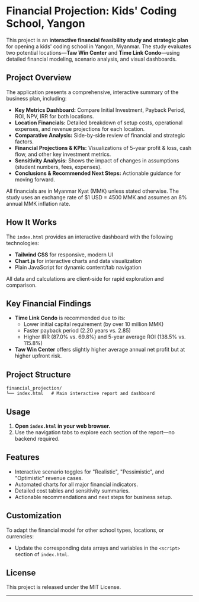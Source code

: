 # Financial Projection: Kids' Coding School, Yangon

This project is an **interactive financial feasibility study and strategic plan** for opening a kids' coding school in Yangon, Myanmar. The study evaluates two potential locations—**Taw Win Center** and **Time Link Condo**—using detailed financial modeling, scenario analysis, and visual dashboards.

## Project Overview

The application presents a comprehensive, interactive summary of the business plan, including:

- **Key Metrics Dashboard:** Compare Initial Investment, Payback Period, ROI, NPV, IRR for both locations.
- **Location Financials:** Detailed breakdown of setup costs, operational expenses, and revenue projections for each location.
- **Comparative Analysis:** Side-by-side review of financial and strategic factors.
- **Financial Projections & KPIs:** Visualizations of 5-year profit & loss, cash flow, and other key investment metrics.
- **Sensitivity Analysis:** Shows the impact of changes in assumptions (student numbers, fees, expenses).
- **Conclusions & Recommended Next Steps:** Actionable guidance for moving forward.

All financials are in Myanmar Kyat (MMK) unless stated otherwise. The study uses an exchange rate of $1 USD = 4500 MMK and assumes an 8% annual MMK inflation rate.

## How It Works

The `index.html` provides an interactive dashboard with the following technologies:

- **Tailwind CSS** for responsive, modern UI
- **Chart.js** for interactive charts and data visualization
- Plain JavaScript for dynamic content/tab navigation

All data and calculations are client-side for rapid exploration and comparison.

## Key Financial Findings

- **Time Link Condo** is recommended due to its:
  - Lower initial capital requirement (by over 10 million MMK)
  - Faster payback period (2.20 years vs. 2.85)
  - Higher IRR (87.0% vs. 69.8%) and 5-year average ROI (138.5% vs. 115.8%)
- **Taw Win Center** offers slightly higher average annual net profit but at higher upfront risk.

## Project Structure

```
financial_projection/
└── index.html   # Main interactive report and dashboard
```

## Usage

1. **Open `index.html` in your web browser.**
2. Use the navigation tabs to explore each section of the report—no backend required.

## Features

- Interactive scenario toggles for "Realistic", "Pessimistic", and "Optimistic" revenue cases.
- Automated charts for all major financial indicators.
- Detailed cost tables and sensitivity summaries.
- Actionable recommendations and next steps for business setup.

## Customization

To adapt the financial model for other school types, locations, or currencies:
- Update the corresponding data arrays and variables in the `<script>` section of `index.html`.

## License

This project is released under the MIT License.

---
